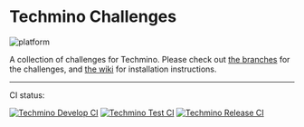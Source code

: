# Techmino Challenges

![platform](https://img.shields.io/badge/platform-windows%20%7C%20linux%20%7C%20android%20%7C%20macos%20%7C%20ios-brightgreen.svg)

A collection of challenges for Techmino.
Please check out [the branches](https://github.com/26F-Studio/Techmino-Challenges/branches) for the challenges, and [the wiki](https://github.com/26F-Studio/Techmino-Challenges/wiki/Installation-Instructions) for installation instructions.

---
CI status:

[![Techmino Develop CI](https://github.com/26F-Studio/Techmino/actions/workflows/dev.yml/badge.svg)](https://github.com/26F-Studio/Techmino/actions/workflows/dev.yml) [![Techmino Test CI](https://github.com/26F-Studio/Techmino/actions/workflows/test.yml/badge.svg)](https://github.com/26F-Studio/Techmino/actions/workflows/test.yml) [![Techmino Release CI](https://github.com/26F-Studio/Techmino/actions/workflows/release.yml/badge.svg)](https://github.com/26F-Studio/Techmino/actions/workflows/release.yml)
